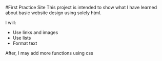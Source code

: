 #First Practice Site
This project is intended to show what I have learned about basic website design using solely html. 

I will:
 - Use links and images
 - Use lists
 - Format text

After, I may add more functions using css